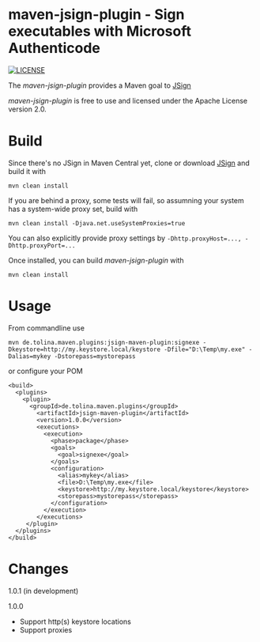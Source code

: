 maven-jsign-plugin - Sign executables with Microsoft Authenticode
=================================================================

[![LICENSE](https://img.shields.io/badge/license-Apache--2.0-blue.svg)](http://www.apache.org/licenses/LICENSE-2.0)

The _maven-jsign-plugin_ provides a Maven goal to [JSign](https://github.com/arxes-tolina/jsign)

_maven-jsign-plugin_ is free to use and licensed under the Apache License version 2.0.

Build
=====

Since there's no JSign in Maven Central yet, clone or download [JSign](https://github.com/arxes-tolina/jsign) and build it with
 
`mvn clean install`

If you are behind a proxy, some tests will fail, so assumning your system has a system-wide proxy set, build with 

`mvn clean install -Djava.net.useSystemProxies=true`

You can also explicitly provide proxy settings by `-Dhttp.proxyHost=..., -Dhttp.proxyPort=...`

Once installed, you can build _maven-jsign-plugin_ with 

`mvn clean install`

Usage
=====

From commandline use 

`mvn de.tolina.maven.plugins:jsign-maven-plugin:signexe -Dkeystore=http://my.keystore.local/keystore -Dfile="D:\Temp\my.exe" -Dalias=mykey -Dstorepass=mystorepass`

or configure your POM

    <build>
      <plugins>
        <plugin>
          <groupId>de.tolina.maven.plugins</groupId>
            <artifactId>jsign-maven-plugin</artifactId>
            <version>1.0.0</version>
            <executions>
              <execution>
                <phase>package</phase>
                <goals>
                  <goal>signexe</goal>
                </goals>
                <configuration>
                  <alias>mykey</alias>
                  <file>D:\Temp\my.exe</file>
                  <keystore>http://my.keystore.local/keystore</keystore>
                  <storepass>mystorepass</storepass>
                </configuration>
              </execution>
            </executions>
         </plugin>
      </plugins>
    </build>

Changes
=======
1.0.1 (in development)

1.0.0
* Support http(s) keystore locations 
* Support proxies
